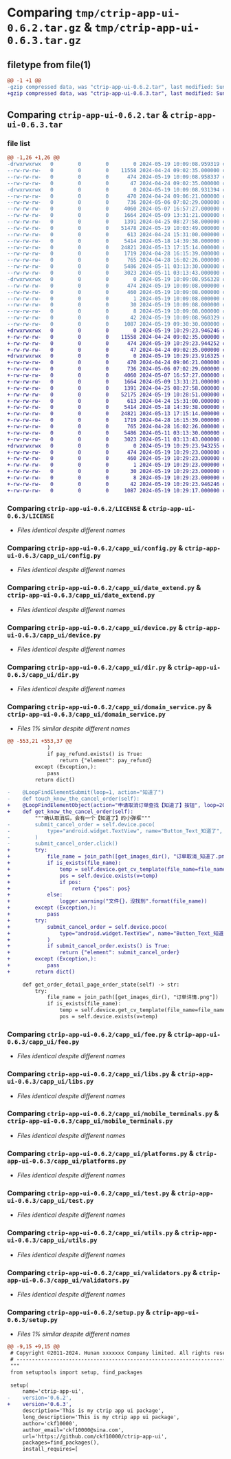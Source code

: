 # Comparing `tmp/ctrip-app-ui-0.6.2.tar.gz` & `tmp/ctrip-app-ui-0.6.3.tar.gz`

## filetype from file(1)

```diff
@@ -1 +1 @@
-gzip compressed data, was "ctrip-app-ui-0.6.2.tar", last modified: Sun May 19 10:09:08 2024, max compression
+gzip compressed data, was "ctrip-app-ui-0.6.3.tar", last modified: Sun May 19 10:29:23 2024, max compression
```

## Comparing `ctrip-app-ui-0.6.2.tar` & `ctrip-app-ui-0.6.3.tar`

### file list

```diff
@@ -1,26 +1,26 @@
-drwxrwxrwx   0        0        0        0 2024-05-19 10:09:08.959319 ctrip-app-ui-0.6.2/
--rw-rw-rw-   0        0        0    11558 2024-04-24 09:02:35.000000 ctrip-app-ui-0.6.2/LICENSE
--rw-rw-rw-   0        0        0      474 2024-05-19 10:09:08.958337 ctrip-app-ui-0.6.2/PKG-INFO
--rw-rw-rw-   0        0        0       47 2024-04-24 09:02:35.000000 ctrip-app-ui-0.6.2/README.md
-drwxrwxrwx   0        0        0        0 2024-05-19 10:09:08.931394 ctrip-app-ui-0.6.2/capp_ui/
--rw-rw-rw-   0        0        0      470 2024-04-24 09:06:21.000000 ctrip-app-ui-0.6.2/capp_ui/__init__.py
--rw-rw-rw-   0        0        0      736 2024-05-06 07:02:29.000000 ctrip-app-ui-0.6.2/capp_ui/config.py
--rw-rw-rw-   0        0        0     4060 2024-05-07 16:57:27.000000 ctrip-app-ui-0.6.2/capp_ui/date_extend.py
--rw-rw-rw-   0        0        0     1664 2024-05-09 13:31:21.000000 ctrip-app-ui-0.6.2/capp_ui/device.py
--rw-rw-rw-   0        0        0     1391 2024-04-25 08:27:58.000000 ctrip-app-ui-0.6.2/capp_ui/dir.py
--rw-rw-rw-   0        0        0    51478 2024-05-19 10:03:49.000000 ctrip-app-ui-0.6.2/capp_ui/domain_service.py
--rw-rw-rw-   0        0        0      613 2024-04-24 15:31:00.000000 ctrip-app-ui-0.6.2/capp_ui/fee.py
--rw-rw-rw-   0        0        0     5414 2024-05-18 14:39:38.000000 ctrip-app-ui-0.6.2/capp_ui/libs.py
--rw-rw-rw-   0        0        0    24821 2024-05-13 17:15:14.000000 ctrip-app-ui-0.6.2/capp_ui/mobile_terminals.py
--rw-rw-rw-   0        0        0     1719 2024-04-28 16:15:39.000000 ctrip-app-ui-0.6.2/capp_ui/platforms.py
--rw-rw-rw-   0        0        0      765 2024-04-28 16:02:26.000000 ctrip-app-ui-0.6.2/capp_ui/test.py
--rw-rw-rw-   0        0        0     5486 2024-05-11 03:13:30.000000 ctrip-app-ui-0.6.2/capp_ui/utils.py
--rw-rw-rw-   0        0        0     3023 2024-05-11 03:13:43.000000 ctrip-app-ui-0.6.2/capp_ui/validators.py
-drwxrwxrwx   0        0        0        0 2024-05-19 10:09:08.956328 ctrip-app-ui-0.6.2/ctrip_app_ui.egg-info/
--rw-rw-rw-   0        0        0      474 2024-05-19 10:09:08.000000 ctrip-app-ui-0.6.2/ctrip_app_ui.egg-info/PKG-INFO
--rw-rw-rw-   0        0        0      460 2024-05-19 10:09:08.000000 ctrip-app-ui-0.6.2/ctrip_app_ui.egg-info/SOURCES.txt
--rw-rw-rw-   0        0        0        1 2024-05-19 10:09:08.000000 ctrip-app-ui-0.6.2/ctrip_app_ui.egg-info/dependency_links.txt
--rw-rw-rw-   0        0        0       30 2024-05-19 10:09:08.000000 ctrip-app-ui-0.6.2/ctrip_app_ui.egg-info/requires.txt
--rw-rw-rw-   0        0        0        8 2024-05-19 10:09:08.000000 ctrip-app-ui-0.6.2/ctrip_app_ui.egg-info/top_level.txt
--rw-rw-rw-   0        0        0       42 2024-05-19 10:09:08.960329 ctrip-app-ui-0.6.2/setup.cfg
--rw-rw-rw-   0        0        0     1087 2024-05-19 09:30:30.000000 ctrip-app-ui-0.6.2/setup.py
+drwxrwxrwx   0        0        0        0 2024-05-19 10:29:23.946246 ctrip-app-ui-0.6.3/
+-rw-rw-rw-   0        0        0    11558 2024-04-24 09:02:35.000000 ctrip-app-ui-0.6.3/LICENSE
+-rw-rw-rw-   0        0        0      474 2024-05-19 10:29:23.944252 ctrip-app-ui-0.6.3/PKG-INFO
+-rw-rw-rw-   0        0        0       47 2024-04-24 09:02:35.000000 ctrip-app-ui-0.6.3/README.md
+drwxrwxrwx   0        0        0        0 2024-05-19 10:29:23.916325 ctrip-app-ui-0.6.3/capp_ui/
+-rw-rw-rw-   0        0        0      470 2024-04-24 09:06:21.000000 ctrip-app-ui-0.6.3/capp_ui/__init__.py
+-rw-rw-rw-   0        0        0      736 2024-05-06 07:02:29.000000 ctrip-app-ui-0.6.3/capp_ui/config.py
+-rw-rw-rw-   0        0        0     4060 2024-05-07 16:57:27.000000 ctrip-app-ui-0.6.3/capp_ui/date_extend.py
+-rw-rw-rw-   0        0        0     1664 2024-05-09 13:31:21.000000 ctrip-app-ui-0.6.3/capp_ui/device.py
+-rw-rw-rw-   0        0        0     1391 2024-04-25 08:27:58.000000 ctrip-app-ui-0.6.3/capp_ui/dir.py
+-rw-rw-rw-   0        0        0    52175 2024-05-19 10:28:51.000000 ctrip-app-ui-0.6.3/capp_ui/domain_service.py
+-rw-rw-rw-   0        0        0      613 2024-04-24 15:31:00.000000 ctrip-app-ui-0.6.3/capp_ui/fee.py
+-rw-rw-rw-   0        0        0     5414 2024-05-18 14:39:38.000000 ctrip-app-ui-0.6.3/capp_ui/libs.py
+-rw-rw-rw-   0        0        0    24821 2024-05-13 17:15:14.000000 ctrip-app-ui-0.6.3/capp_ui/mobile_terminals.py
+-rw-rw-rw-   0        0        0     1719 2024-04-28 16:15:39.000000 ctrip-app-ui-0.6.3/capp_ui/platforms.py
+-rw-rw-rw-   0        0        0      765 2024-04-28 16:02:26.000000 ctrip-app-ui-0.6.3/capp_ui/test.py
+-rw-rw-rw-   0        0        0     5486 2024-05-11 03:13:30.000000 ctrip-app-ui-0.6.3/capp_ui/utils.py
+-rw-rw-rw-   0        0        0     3023 2024-05-11 03:13:43.000000 ctrip-app-ui-0.6.3/capp_ui/validators.py
+drwxrwxrwx   0        0        0        0 2024-05-19 10:29:23.943255 ctrip-app-ui-0.6.3/ctrip_app_ui.egg-info/
+-rw-rw-rw-   0        0        0      474 2024-05-19 10:29:23.000000 ctrip-app-ui-0.6.3/ctrip_app_ui.egg-info/PKG-INFO
+-rw-rw-rw-   0        0        0      460 2024-05-19 10:29:23.000000 ctrip-app-ui-0.6.3/ctrip_app_ui.egg-info/SOURCES.txt
+-rw-rw-rw-   0        0        0        1 2024-05-19 10:29:23.000000 ctrip-app-ui-0.6.3/ctrip_app_ui.egg-info/dependency_links.txt
+-rw-rw-rw-   0        0        0       30 2024-05-19 10:29:23.000000 ctrip-app-ui-0.6.3/ctrip_app_ui.egg-info/requires.txt
+-rw-rw-rw-   0        0        0        8 2024-05-19 10:29:23.000000 ctrip-app-ui-0.6.3/ctrip_app_ui.egg-info/top_level.txt
+-rw-rw-rw-   0        0        0       42 2024-05-19 10:29:23.946246 ctrip-app-ui-0.6.3/setup.cfg
+-rw-rw-rw-   0        0        0     1087 2024-05-19 10:29:17.000000 ctrip-app-ui-0.6.3/setup.py
```

### Comparing `ctrip-app-ui-0.6.2/LICENSE` & `ctrip-app-ui-0.6.3/LICENSE`

 * *Files identical despite different names*

### Comparing `ctrip-app-ui-0.6.2/capp_ui/config.py` & `ctrip-app-ui-0.6.3/capp_ui/config.py`

 * *Files identical despite different names*

### Comparing `ctrip-app-ui-0.6.2/capp_ui/date_extend.py` & `ctrip-app-ui-0.6.3/capp_ui/date_extend.py`

 * *Files identical despite different names*

### Comparing `ctrip-app-ui-0.6.2/capp_ui/device.py` & `ctrip-app-ui-0.6.3/capp_ui/device.py`

 * *Files identical despite different names*

### Comparing `ctrip-app-ui-0.6.2/capp_ui/dir.py` & `ctrip-app-ui-0.6.3/capp_ui/dir.py`

 * *Files identical despite different names*

### Comparing `ctrip-app-ui-0.6.2/capp_ui/domain_service.py` & `ctrip-app-ui-0.6.3/capp_ui/domain_service.py`

 * *Files 1% similar despite different names*

```diff
@@ -553,21 +553,37 @@
             )
             if pay_refund.exists() is True:
                 return {"element": pay_refund}
         except (Exception,):
             pass
         return dict()
 
-    @LoopFindElementSubmit(loop=1, action="知道了")
-    def touch_know_the_cancel_order(self):
+    @LoopFindElementObject(action="申请取消订单查找【知道了】按钮", loop=20, sleep=1)
+    def get_know_the_cancel_order(self):
         """确认取消后，会有一个【知道了】的小弹框"""
-        submit_cancel_order = self.device.poco(
-            type="android.widget.TextView", name="Button_Text_知道了", text="知道了"
-        )
-        submit_cancel_order.click()
+        try:
+            file_name = join_path([get_images_dir(), "订单取消_知道了.png"])
+            if is_exists(file_name):
+                temp = self.device.get_cv_template(file_name=file_name, threshold=0.9)
+                pos = self.device.exists(v=temp)
+                if pos:
+                    return {"pos": pos}
+            else:
+                logger.warning("文件{}，没找到".format(file_name))
+        except (Exception,):
+            pass
+        try:
+            submit_cancel_order = self.device.poco(
+                type="android.widget.TextView", name="Button_Text_知道了", text="知道了"
+            )
+            if submit_cancel_order.exists() is True:
+                return {"element": submit_cancel_order}
+        except (Exception,):
+            pass
+        return dict()
 
     def get_order_detail_page_order_state(self) -> str:
         try:
             file_name = join_path([get_images_dir(), "订单详情.png"])
             if is_exists(file_name):
                 temp = self.device.get_cv_template(file_name=file_name, threshold=0.9)
                 pos = self.device.exists(v=temp)
```

### Comparing `ctrip-app-ui-0.6.2/capp_ui/fee.py` & `ctrip-app-ui-0.6.3/capp_ui/fee.py`

 * *Files identical despite different names*

### Comparing `ctrip-app-ui-0.6.2/capp_ui/libs.py` & `ctrip-app-ui-0.6.3/capp_ui/libs.py`

 * *Files identical despite different names*

### Comparing `ctrip-app-ui-0.6.2/capp_ui/mobile_terminals.py` & `ctrip-app-ui-0.6.3/capp_ui/mobile_terminals.py`

 * *Files identical despite different names*

### Comparing `ctrip-app-ui-0.6.2/capp_ui/platforms.py` & `ctrip-app-ui-0.6.3/capp_ui/platforms.py`

 * *Files identical despite different names*

### Comparing `ctrip-app-ui-0.6.2/capp_ui/test.py` & `ctrip-app-ui-0.6.3/capp_ui/test.py`

 * *Files identical despite different names*

### Comparing `ctrip-app-ui-0.6.2/capp_ui/utils.py` & `ctrip-app-ui-0.6.3/capp_ui/utils.py`

 * *Files identical despite different names*

### Comparing `ctrip-app-ui-0.6.2/capp_ui/validators.py` & `ctrip-app-ui-0.6.3/capp_ui/validators.py`

 * *Files identical despite different names*

### Comparing `ctrip-app-ui-0.6.2/setup.py` & `ctrip-app-ui-0.6.3/setup.py`

 * *Files 1% similar despite different names*

```diff
@@ -9,15 +9,15 @@
 # Copyright ©2011-2024. Hunan xxxxxxx Company limited. All rights reserved.
 # ---------------------------------------------------------------------------------------------------------
 """
 from setuptools import setup, find_packages
 
 setup(
     name='ctrip-app-ui',
-    version='0.6.2',
+    version='0.6.3',
     description='This is my ctrip app ui package',
     long_description='This is my ctrip app ui package',
     author='ckf10000',
     author_email='ckf10000@sina.com',
     url='https://github.com/ckf10000/ctrip-app-ui',
     packages=find_packages(),
     install_requires=[
```

